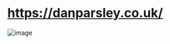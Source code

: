# https://danparsley.co.uk/ 


![image](https://user-images.githubusercontent.com/117474143/228104018-511508ed-0eff-4723-b6c5-a1de9f507dc9.png)
